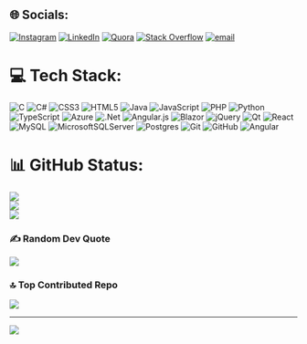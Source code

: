 
## 🌐 Socials:
[![Instagram](https://img.shields.io/badge/Instagram-%23E4405F.svg?logo=Instagram&logoColor=white)](https://instagram.com/veernagpavan) [![LinkedIn](https://img.shields.io/badge/LinkedIn-%230077B5.svg?logo=linkedin&logoColor=white)](https://linkedin.com/in/madem-pavan-kumar-285a90205) [![Quora](https://img.shields.io/badge/Quora-%23B92B27.svg?logo=Quora&logoColor=white)](https://quora.com/profile/Madem-Pavan-Kumar) [![Stack Overflow](https://img.shields.io/badge/-Stackoverflow-FE7A16?logo=stack-overflow&logoColor=white)](https://stackoverflow.com/users/Madem-Pavan-Kumar) [![email](https://img.shields.io/badge/Email-D14836?logo=gmail&logoColor=white)](mailto:madempavankumar2621@gmail.com) 

# 💻 Tech Stack:
![C](https://img.shields.io/badge/c-%2300599C.svg?style=flat&logo=c&logoColor=white) ![C#](https://img.shields.io/badge/c%23-%23239120.svg?style=flat&logo=csharp&logoColor=white) ![CSS3](https://img.shields.io/badge/css3-%231572B6.svg?style=flat&logo=css3&logoColor=white) ![HTML5](https://img.shields.io/badge/html5-%23E34F26.svg?style=flat&logo=html5&logoColor=white) ![Java](https://img.shields.io/badge/java-%23ED8B00.svg?style=flat&logo=openjdk&logoColor=white) ![JavaScript](https://img.shields.io/badge/javascript-%23323330.svg?style=flat&logo=javascript&logoColor=%23F7DF1E) ![PHP](https://img.shields.io/badge/php-%23777BB4.svg?style=flat&logo=php&logoColor=white) ![Python](https://img.shields.io/badge/python-3670A0?style=flat&logo=python&logoColor=ffdd54) ![TypeScript](https://img.shields.io/badge/typescript-%23007ACC.svg?style=flat&logo=typescript&logoColor=white) ![Azure](https://img.shields.io/badge/azure-%230072C6.svg?style=flat&logo=microsoftazure&logoColor=white) ![.Net](https://img.shields.io/badge/.NET-5C2D91?style=flat&logo=.net&logoColor=white) ![Angular.js](https://img.shields.io/badge/angular.js-%23E23237.svg?style=flat&logo=angularjs&logoColor=white) ![Blazor](https://img.shields.io/badge/blazor-%235C2D91.svg?style=flat&logo=blazor&logoColor=white) ![jQuery](https://img.shields.io/badge/jquery-%230769AD.svg?style=flat&logo=jquery&logoColor=white) ![Qt](https://img.shields.io/badge/Qt-%23217346.svg?style=flat&logo=Qt&logoColor=white) ![React](https://img.shields.io/badge/react-%2320232a.svg?style=flat&logo=react&logoColor=%2361DAFB) ![MySQL](https://img.shields.io/badge/mysql-4479A1.svg?style=flat&logo=mysql&logoColor=white) ![MicrosoftSQLServer](https://img.shields.io/badge/Microsoft%20SQL%20Server-CC2927?style=flat&logo=microsoft%20sql%20server&logoColor=white) ![Postgres](https://img.shields.io/badge/postgres-%23316192.svg?style=flat&logo=postgresql&logoColor=white) ![Git](https://img.shields.io/badge/git-%23F05033.svg?style=flat&logo=git&logoColor=white) ![GitHub](https://img.shields.io/badge/github-%23121011.svg?style=flat&logo=github&logoColor=white) ![Angular](https://img.shields.io/badge/angular-%23DD0031.svg?style=flat&logo=angular&logoColor=white)

# 📊 GitHub Status:
![](https://github-readme-stats.vercel.app/api?username=PavanKumar2621&theme=dark&hide_border=true&include_all_commits=false&count_private=false)<br/>
![](https://nirzak-streak-stats.vercel.app/?user=PavanKumar2621&theme=dark&hide_border=true)<br/>
![](https://github-readme-stats.vercel.app/api/top-langs/?username=PavanKumar2621&theme=dark&hide_border=true&include_all_commits=false&count_private=false&layout=compact)

### ✍️ Random Dev Quote
![](https://quotes-github-readme.vercel.app/api?type=horizontal&theme=radical)

### 🔝 Top Contributed Repo
![](https://github-contributor-stats.vercel.app/api?username=PavanKumar2621&limit=5&theme=dark&combine_all_yearly_contributions=true)

---
[![](https://visitcount.itsvg.in/api?id=PavanKumar2621&icon=0&color=0)](https://visitcount.itsvg.in)

<!-- Proudly created with GPRM ( https://gprm.itsvg.in ) -->
